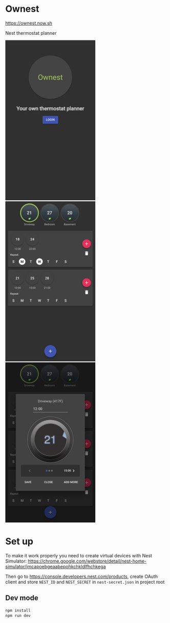 # Ownest

https://ownest.now.sh

Nest thermostat planner

<img src="https://github.com/mbektimirov/ownest/blob/master/screens/1.png?raw=true" height="500">    <img src="https://github.com/mbektimirov/ownest/blob/master/screens/2.png?raw=true" height="500">    <img src="https://github.com/mbektimirov/ownest/blob/master/screens/3.png?raw=true" height="500">

# Set up
To make it work properly you need to create virtual devices with Nest Simulator: https://chrome.google.com/webstore/detail/nest-home-simulator/jmcapoebgeaabepohkchkldlfhchkega

Then go to https://console.developers.nest.com/products, create OAuth client and store `NEST_ID` and `NEST_SECRET` in `nest-secret.json` in project root

## Dev mode
```
npm install
npm run dev
```
